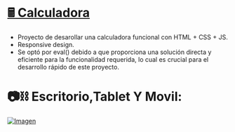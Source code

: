 # [🖩 Calculadora](https://davidfrontenddev.github.io/Calculadora/)

- Proyecto de desarollar una calculadora funcional con HTML + CSS + JS.
- Responsive design.
- Se optó por eval() debido a que proporciona una solución directa y eficiente para la funcionalidad requerida, lo cual es crucial para el desarrollo rápido de este proyecto.

# 📷⛓️ Escritorio,Tablet Y Movil:

[![Imagen](https://i.imgur.com/80N6AM2.png)](https://davidfrontenddev.github.io/Calculadora/)
